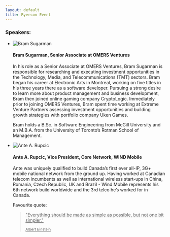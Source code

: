 ```yaml
---
layout: default
title: Ryerson Event
---
```

### Speakers:

<ul class="media-list">
	<li class="media">
		<img class="media-object pull-left" src="http://i.imgur.com/jhYGibf.jpg" alt="Bram Sugarman">
		<div class="media-body">
			<h4 class="media-heading">Bram Sugarman, Senior Associate at OMERS Ventures</h4>
			<p>In his role as a Senior Associate at OMERS Ventures, Bram Sugarman is responsible for researching and executing investment opportunities in the Technology, Media, and Telecommunications (TMT) sectors. Bram began his career at Electronic Arts in Montreal, working on five titles in his three years there as a software developer. Pursuing a strong desire to learn more about product management and business development, Bram then joined online gaming company CryptoLogic. Immediately prior to joining OMERS Ventures, Bram spent time working at Extreme Venture Partners assessing investment opportunities and building growth strategies with portfolio company Uken Games.</p>
			<p>Bram holds a B.Sc. in Software Engineering from McGill University and an M.B.A. from the University of Toronto’s Rotman School of Management.</p>
		</div>
	</li>
	<li class="media">
		<img class="media-object pull-left" src="http://i.imgur.com/dl90ewu.jpg" alt="Ante A. Rupcic">
		<div class="media-body">
			<h4 class="media-heading">Ante A. Rupcic, Vice President, Core Network, WIND Mobile</h4>
			<p>Ante was uniquely qualified to build Canada’s first ever all-IP, 3G+ mobile national network from the ground up.  Having worked at Canadian telecom incumbents as well as international wireless start-ups in China, Romania, Czech Republic, UK and Brazil - Wind Mobile represents his 6th network build worldwide and the 3rd telco he’s worked for in Canada.</p>
			<p>Favourite quote:</p>
			<a href="http://www.quotationspage.com/quote/2927.html">
				<blockquote>
					<p>"Everything should be made as simple as possible, but not one bit simpler."</p>
					<small>Albert Einstein</small>
				</blockquote>
			</a>
		</div>
	</li>
</ul>
